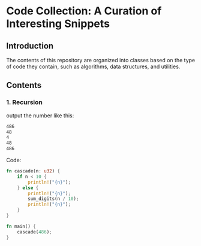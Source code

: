 # Code Collection: A Curation of Interesting Snippets

## Introduction
The contents of this repository are organized into classes based on the type of code they contain, such as algorithms, data structures, and utilities.

## Contents
> 
### 1. Recursion
output the number like this:
```bash
486
48
4
48
486
```
Code: 
```rust
fn cascade(n: u32) {
    if n < 10 {
        println!("{n}");
    } else {
        println!("{n}");
        sum_digits(n / 10);
        println!("{n}");
    }
}

fn main() {
    cascade(486);
}
```